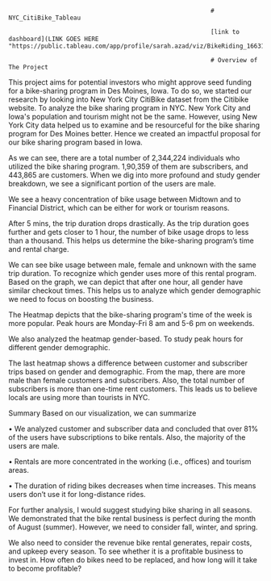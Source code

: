                                                             # NYC_CitiBike_Tableau
                                                            
                                                            [link to dashboard](LINK GOES HERE "https://public.tableau.com/app/profile/sarah.azad/viz/BikeRiding_16631231992660/NYCCitiBike")
                                                            
                                                            # Overview of The Project

This project aims for potential investors who might approve seed funding for a bike-sharing program in Des Moines, Iowa. To do so, we started our research by looking into New York City CitiBike dataset from the Citibike website. To analyze the bike sharing program in NYC. New York City and Iowa's population and tourism might not be the same. However, using New York City data helped us to examine and be resourceful for the bike sharing program for Des Moines better. Hence we created an impactful proposal for our bike sharing program based in Iowa.

As we can see, there are a total number of 2,344,224 individuals who utilized the bike sharing program. 1,90,359 of them are subscribers, and 443,865 are customers. When we dig into more profound and study gender breakdown, we see a significant portion of the users are male.

We see a heavy concentration of bike usage between Midtown and to Financial District, which can be either for work or tourism reasons.

After 5 mins, the trip duration drops drastically. As the trip duration goes further and gets closer to 1 hour, the number of bike usage drops to less than a thousand. This helps us determine the bike-sharing program’s time and rental charge.

We can see bike usage between male, female and unknown with the same trip duration. To recognize which gender uses more of this rental program. Based on the graph, we can depict that after one hour, all gender have similar checkout times. This helps us to analyze which gender demographic we need to focus on boosting the business.

The Heatmap depicts that the bike-sharing program's time of the week is more popular. Peak hours are Monday-Fri 8 am and 5-6 pm on weekends.

We also analyzed the heatmap gender-based. To study peak hours for different gender demographic.

The last heatmap shows a difference between customer and subscriber trips based on gender and demographic. From the map, there are more male than female customers and subscribers.  Also, the total number of subscribers is more than one-time rent customers. This leads us to believe locals are using more than tourists in NYC.



Summary
Based on our visualization, we can summarize 

•	We analyzed customer and subscriber data and concluded that over 81% of the users have subscriptions to bike rentals. Also, the majority of the users are male.

•	Rentals are more concentrated in the working (i.e., offices) and tourism areas. 

•	The duration of riding bikes decreases when time increases. This means users don’t use it for long-distance rides.

For further analysis, I would suggest studying bike sharing in all seasons. We demonstrated that the bike rental business is perfect during the month of August (summer). However, we need to consider fall, winter, and spring.

We also need to consider the revenue bike rental generates, repair costs, and upkeep every season. To see whether it is a profitable business to invest in. How often do bikes need to be replaced, and how long will it take to become profitable? 


